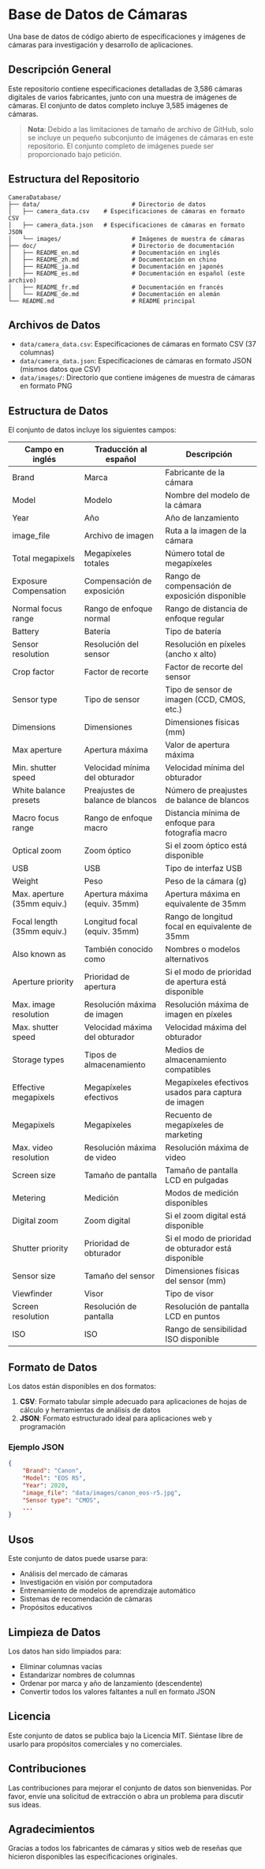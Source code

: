 # Base de Datos de Cámaras

Una base de datos de código abierto de especificaciones y imágenes de cámaras para investigación y desarrollo de aplicaciones.

## Descripción General

Este repositorio contiene especificaciones detalladas de 3,586 cámaras digitales de varios fabricantes, junto con una muestra de imágenes de cámaras. El conjunto de datos completo incluye 3,585 imágenes de cámaras.

> **Nota**: Debido a las limitaciones de tamaño de archivo de GitHub, solo se incluye un pequeño subconjunto de imágenes de cámaras en este repositorio. El conjunto completo de imágenes puede ser proporcionado bajo petición.




## Estructura del Repositorio

```
CameraDatabase/
├── data/                          # Directorio de datos
│   ├── camera_data.csv    # Especificaciones de cámaras en formato CSV
│   ├── camera_data.json   # Especificaciones de cámaras en formato JSON
│   └── images/                    # Imágenes de muestra de cámaras
├── doc/                           # Directorio de documentación
│   ├── README_en.md               # Documentación en inglés
│   ├── README_zh.md               # Documentación en chino
│   ├── README_ja.md               # Documentación en japonés
│   ├── README_es.md               # Documentación en español (este archivo)
│   ├── README_fr.md               # Documentación en francés
│   └── README_de.md               # Documentación en alemán
└── README.md                      # README principal
```




## Archivos de Datos

- `data/camera_data.csv`: Especificaciones de cámaras en formato CSV (37 columnas)
- `data/camera_data.json`: Especificaciones de cámaras en formato JSON (mismos datos que CSV)
- `data/images/`: Directorio que contiene imágenes de muestra de cámaras en formato PNG

## Estructura de Datos

El conjunto de datos incluye los siguientes campos:

| Campo en inglés | Traducción al español | Descripción |
|---------|----------|------|
| Brand | Marca | Fabricante de la cámara |
| Model | Modelo | Nombre del modelo de la cámara |
| Year | Año | Año de lanzamiento |
| image_file | Archivo de imagen | Ruta a la imagen de la cámara |
| Total megapixels | Megapíxeles totales | Número total de megapíxeles |
| Exposure Compensation | Compensación de exposición | Rango de compensación de exposición disponible |
| Normal focus range | Rango de enfoque normal | Rango de distancia de enfoque regular |
| Battery | Batería | Tipo de batería |
| Sensor resolution | Resolución del sensor | Resolución en píxeles (ancho x alto) |
| Crop factor | Factor de recorte | Factor de recorte del sensor |
| Sensor type | Tipo de sensor | Tipo de sensor de imagen (CCD, CMOS, etc.) |
| Dimensions | Dimensiones | Dimensiones físicas (mm) |
| Max aperture | Apertura máxima | Valor de apertura máxima |
| Min. shutter speed | Velocidad mínima del obturador | Velocidad mínima del obturador |
| White balance presets | Preajustes de balance de blancos | Número de preajustes de balance de blancos |
| Macro focus range | Rango de enfoque macro | Distancia mínima de enfoque para fotografía macro |
| Optical zoom | Zoom óptico | Si el zoom óptico está disponible |
| USB | USB | Tipo de interfaz USB |
| Weight | Peso | Peso de la cámara (g) |
| Max. aperture (35mm equiv.) | Apertura máxima (equiv. 35mm) | Apertura máxima en equivalente de 35mm |
| Focal length (35mm equiv.) | Longitud focal (equiv. 35mm) | Rango de longitud focal en equivalente de 35mm |
| Also known as | También conocido como | Nombres o modelos alternativos |
| Aperture priority | Prioridad de apertura | Si el modo de prioridad de apertura está disponible |
| Max. image resolution | Resolución máxima de imagen | Resolución máxima de imagen en píxeles |
| Max. shutter speed | Velocidad máxima del obturador | Velocidad máxima del obturador |
| Storage types | Tipos de almacenamiento | Medios de almacenamiento compatibles |
| Effective megapixels | Megapíxeles efectivos | Megapíxeles efectivos usados para captura de imagen |
| Megapixels | Megapíxeles | Recuento de megapíxeles de marketing |
| Max. video resolution | Resolución máxima de video | Resolución máxima de video |
| Screen size | Tamaño de pantalla | Tamaño de pantalla LCD en pulgadas |
| Metering | Medición | Modos de medición disponibles |
| Digital zoom | Zoom digital | Si el zoom digital está disponible |
| Shutter priority | Prioridad de obturador | Si el modo de prioridad de obturador está disponible |
| Sensor size | Tamaño del sensor | Dimensiones físicas del sensor (mm) |
| Viewfinder | Visor | Tipo de visor |
| Screen resolution | Resolución de pantalla | Resolución de pantalla LCD en puntos |
| ISO | ISO | Rango de sensibilidad ISO disponible |

## Formato de Datos

Los datos están disponibles en dos formatos:

1. **CSV**: Formato tabular simple adecuado para aplicaciones de hojas de cálculo y herramientas de análisis de datos
2. **JSON**: Formato estructurado ideal para aplicaciones web y programación

### Ejemplo JSON

```json
{
    "Brand": "Canon",
    "Model": "EOS R5",
    "Year": 2020,
    "image_file": "data/images/canon_eos-r5.jpg",
    "Sensor type": "CMOS",
    ...
}
```

## Usos

Este conjunto de datos puede usarse para:

- Análisis del mercado de cámaras
- Investigación en visión por computadora
- Entrenamiento de modelos de aprendizaje automático
- Sistemas de recomendación de cámaras
- Propósitos educativos

## Limpieza de Datos

Los datos han sido limpiados para:
- Eliminar columnas vacías
- Estandarizar nombres de columnas
- Ordenar por marca y año de lanzamiento (descendente)
- Convertir todos los valores faltantes a null en formato JSON

## Licencia

Este conjunto de datos se publica bajo la Licencia MIT. Siéntase libre de usarlo para propósitos comerciales y no comerciales.

## Contribuciones

Las contribuciones para mejorar el conjunto de datos son bienvenidas. Por favor, envíe una solicitud de extracción o abra un problema para discutir sus ideas.

## Agradecimientos

Gracias a todos los fabricantes de cámaras y sitios web de reseñas que hicieron disponibles las especificaciones originales. 